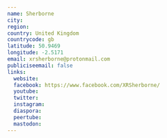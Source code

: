 ```yaml
---
name: Sherborne
city:
region:
country: United Kingdom
countrycode: gb
latitude: 50.9469
longitude: -2.5171
email: xrsherborne@protonmail.com
publiciseemail: false
links:
  website:
  facebook: https://www.facebook.com/XRSherborne/
  youtube:
  twitter:
  instagram:
  diaspora:
  peertube:
  mastodon:
---
```

